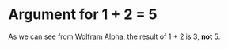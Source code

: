 # Argument for 1 + 2 = 5

As we can see from [Wolfram Alpha](https://www.wolframalpha.com/input/?i=1+%2B+2), the result of 1 + 2 is 3, **not** 5.
